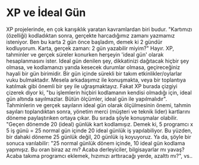 # XP ve İdeal Gün

XP projelerinde, en çok karışıklık yaratan kavramlardan biri
budur. "Kartımızı (özelliği) kodladıktan sonra, gerçekte harcadığımız
zamanı yazmamız isteniyor. Ben bu karta 2 gün önce başladım, demek ki
2 gündür kodluyorum. Karta, gerçek zaman: 2 gün yazabilir miyim?"
Hayır. XP, tahminler ve gerçek süreler konurken herşeyin 'ideal gün'
olarak hesaplanmasını ister. Ideal gün denilen şey, dikkatinizi
dağıtacak hiçbir şey olmasa, ve kodlamanızı yarıda kesecek durumlar
olmasa, geçireceğiniz hayali bir gün birimidir.  Bir gün içinde
sürekli bir takım etkinlikler/oylarlar vuku bulmaktadır. Mesela
arkadaşımız ile konuşmakta, veya bir toplantıya katılmak gibi önemli
bir şey ile uğraşmaktayız. Fakat XP burada çizgiyi çizerek diyor ki,
"bu işlemlerin hiçbiri kodlamanın kendisi olmadığı için, ideal gün
altında sayılmazlar. Bütün ölçümler, ideal gün ile yapılmalıdır".
Tahminlerin ve gerçek sayıların ideal gün olarak ölçülmesinin önemi,
tahmin sayıları toplandıktan sonra, yönetim merci (müşteri ve teknik
lider) kartlarını döneme paylaştırıken ortaya çıkar. Bu sırada şöyle
konuşmalar olabilir.  "Geçen dönemde 20 (ideal) günlük kart
kodlamışız. Demek ki, 5 programcı x 5 iş günü = 25 normal gün içinde
20 ideal günlük iş yapılabiliyor. Bu yüzden, bir dahaki döneme 25
günlük değil, 20 günlük iş koyuyoruz.  Ya da, şöyle bir sonuca
varılabilir: "25 normal günlük dönem içinde, 10 ideal gün kodlama
yapmışız. Bu oran biraz az mı? Acaba derleyiciler, bilgisayarlar mı
yavaş? Acaba takıma programcı eklemek, hızımızı arttıracağı yerde,
azalttı mı?", vs..





